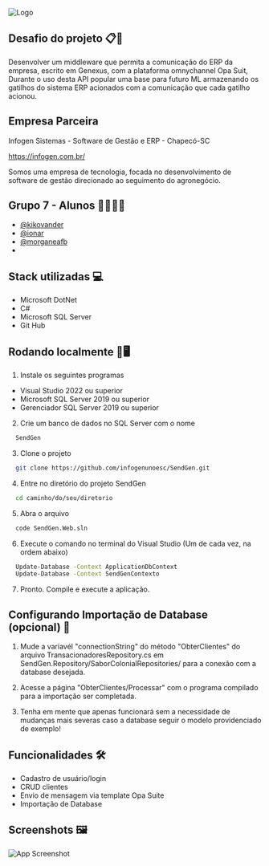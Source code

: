 
![Logo](https://i.ibb.co/y61VB2b/Send-Gen-logo.png)


## Desafio do projeto 📋📌

Desenvolver um middleware que permita a comunicação do ERP da empresa, escrito em Genexus, com a plataforma omnychannel Opa Suit, Durante o uso desta API popular uma base para futuro ML armazenando os gatilhos do sistema ERP acionados com a comunicação que cada gatilho acionou.


## Empresa Parceira

Infogen Sistemas - Software de Gestão e ERP - Chapecó-SC 

https://infogen.com.br/

Somos uma empresa de tecnologia, focada no desenvolvimento de software de gestão direcionado ao seguimento do agronegócio.




## Grupo 7 - Alunos 👩‍💻👨‍💻

- [@kikovander](https://www.github.com/kikovander)
- [@ionar](https://www.github.com/ionar)
- [@morganeafb](https://github.com/morganeafb)
-

## Stack utilizadas 💻

- Microsoft DotNet
- C#
- Microsoft SQL Server
- Git Hub


## Rodando localmente 📲🖥️

1. Instale os seguintes programas


- Visual Studio 2022 ou superior
- Microsoft SQL Server 2019 ou superior
- Gerenciador SQL Server 2019 ou superior

2. Crie um banco de dados no SQL Server com o nome

```bash
  SendGen
```

3. Clone o projeto

```bash
  git clone https://github.com/infogenunoesc/SendGen.git
```

4. Entre no diretório do projeto SendGen

```bash
  cd caminho/do/seu/diretorio  
```

5. Abra o arquivo

```bash
  code SendGen.Web.sln
```

6. Execute o comando no terminal do Visual Studio (Um de cada vez, na ordem abaixo)

```bash
  Update-Database -Context ApplicationDbContext
  Update-Database -Context SendGenContexto

```
7. Pronto. Compile e execute a aplicação. 

## Configurando Importação de Database (opcional) 💾

1. Mude a variavél "connectionString" do método "ObterClientes" do arquivo TransacionadoresRepository.cs em SendGen.Repository/SaborColonialRepositories/ para a conexão com a database desejada.

2. Acesse a página "ObterClientes/Processar" com o programa compilado para a importação ser completada. 

3. Tenha em mente que apenas funcionará sem a necessidade de mudanças mais severas caso a database seguir o modelo providenciado de exemplo!

## Funcionalidades 🛠️

- Cadastro de usuário/login
- CRUD clientes
- Envio de mensagem via template Opa Suite
- Importação de Database

## Screenshots 🖼️

![App Screenshot](https://via.placeholder.com/468x300?text=App+Screenshot+Here)

